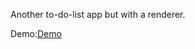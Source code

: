 Another to-do-list app but with a renderer.

Demo:[Demo](https://superyngo.github.io/to_do_list_with_renderer/)
